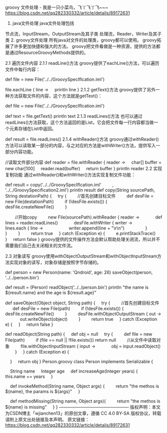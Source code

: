 groovy 文件处理 - 我是一只小菜鸟，飞丫飞丫飞~~~ https://blog.csdn.net/qq282330332/article/details/89172631

1. java文件处理
java文件处理包括

节点流，InputStream，OutputStream及其子类
处理流，Reader，Writer及其子类
2. groovy文件处理
所有java对文件的处理类，groovy都可以使用。
groovy拓展了许多更加快捷和强大的方法。
groovy把文件看做是一种资源，提供的方法都是通过ResourceGroovyMethods提供的。

2.1 遍历文件内容
2.1.1 readLine()方法
groovy提供了eachLine()方法，可以遍历文件中每行内容：

def file = new File('../../GroovySpecIflcation.iml')
 
file.eachLine { line ->
    println line
}
2.1.2 getText()方法
groovy提供了另外一种方法获取文件的内容，这个方法就是getText()：

def file = new File('../../GroovySpecIflcation.iml')
 
def text = file.getText()
println text
2.1.3 readLines()方法
也可以通过readLines()方法获取，这个方法返回的是List，它会把文件每一行内容都当做一个元素存储在List中返回。

def result = file.readLines()
2.1.4 withReader()方法
groovy通过withReader()方法可以读取某一部分的内容，与之对应的方法是withWriter()方法，提供写入一部分内容功能。

//读取文件部分内容
def reader = file.withReader { reader ->
    char[] buffer = new char[100]
    reader.read(buffer)
    return buffer
}
println reader
2.2 实现复制功能
通过withReader()和withWriter()方法实现复制文件功能：

def result = copy('../../GroovySpecIflcation.iml'
        , '../../GroovySpecification2.iml')
println result
def copy(String sourcePath, String destationPath) {
    try {
        //首先创建目标文件
        def desFile = new File(destationPath)
        if (!desFile.exists()) {
            desFile.createNewFile()
        }
 
        //开始copy
        new File(sourcePath).withReader { reader ->
            def lines = reader.readLines()
            desFile.withWriter { writer ->
                lines.each { line ->
                    writer.append(line + "\r\n")
                }
            }
        }
        return true
    } catch (Exception e) {
        e.printStackTrace()
    }
    return false
}
groovy提供的文件操作方法会默认帮助处理关闭流，所以并不需要我们自己去关闭相关的文件流。

2.3 对象读写
groovy使用withObjectOutputStream和withObjectInputStream方法实现对象的读写，对象存储是按照字节存储的。

def person = new Person(name: 'Qndroid', age: 26)
saveObject(person, '../../person.bin')
 
def result = (Person) readObject('../../person.bin')
println "the name is ${result.name} and the age is ${result.age}"
 
def saveObject(Object object, String path) {
    try {
        //首先创建目标文件
        def desFile = new File(path)
        if (!desFile.exists()) {
            desFile.createNewFile()
        }
        desFile.withObjectOutputStream { out ->
            out.writeObject(object)
        }
        return true
    } catch (Exception e) {
    }
    return false
}
 
def readObject(String path) {
    def obj = null
    try {
        def file = new File(path)
        if (file == null || !file.exists()) return null
        //从文件中读取对象
        file.withObjectInputStream { input ->
            obj = input.readObject()
        }
    } catch (Exception e) {
 
    }
    return obj
}
Person.groovy
class Person implements Serializable {
 
    String name
    Integer age
    def increaseAge(Integer years) {
        this.name += years
    }
 
    def invokeMethod(String name, Object args) {
        return "the methos is ${name}, the params is ${args}"
    }
 
    def methodMissing(String name, Object args){
        return "the methos is ${name} is missing"
    }
}
————————————————
版权声明：本文为CSDN博主「wjianchen13」的原创文章，遵循 CC 4.0 BY-SA 版权协议，转载请附上原文出处链接及本声明。
原文链接：https://blog.csdn.net/qq282330332/article/details/89172631